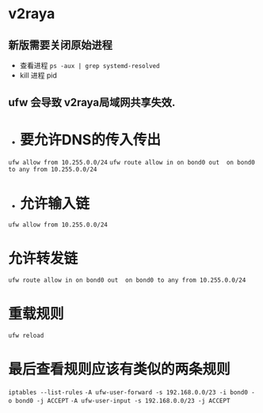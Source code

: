 # v2raya

## 新版需要关闭原始进程
- 查看进程 `ps -aux | grep systemd-resolved`
- kill  进程 pid

## ufw 会导致 v2raya局域网共享失效.
- # 要允许DNS的传入传出
`ufw allow from 10.255.0.0/24`
`ufw route allow in on bond0 out  on bond0 to any from 10.255.0.0/24`
- # 允许输入链
`ufw allow from 10.255.0.0/24`
# 允许转发链
`ufw route allow in on bond0 out  on bond0 to any from 10.255.0.0/24`
# 重载规则
`ufw reload`
# 最后查看规则应该有类似的两条规则
`iptables --list-rules`
`-A ufw-user-forward -s 192.168.0.0/23 -i bond0 -o bond0 -j ACCEPT`
`-A ufw-user-input -s 192.168.0.0/23 -j ACCEPT`